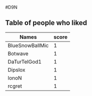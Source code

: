 #D9N
## Table of people who liked
Names | score
--- | ---
BlueSnowBallMic | 1
Botwave | 1
DaTurTelGod1 | 1
Dipslox | 1
lonoN | 1
rcgret | 1
